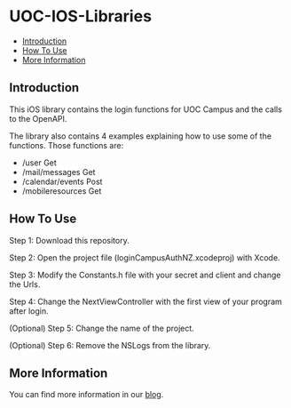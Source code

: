 UOC-IOS-Libraries
=================

* [Introduction](#introduction)
* [How To Use](#how-to-use)
* [More Information](#more-information)

## Introduction

This iOS library contains the login functions for UOC Campus and the calls to the OpenAPI.

The library also contains 4 examples explaining how to use some of the functions. Those functions are: 

* /user Get
* /mail/messages Get
* /calendar/events Post
* /mobileresources Get


## How To Use

Step 1: Download this repository.

Step 2: Open the project file (loginCampusAuthNZ.xcodeproj) with Xcode.

Step 3: Modify the Constants.h file with your secret and client and change the Urls.

Step 4: Change the NextViewController with the first view of your program after login.

(Optional) Step 5: Change the name of the project.

(Optional) Step 6: Remove the NSLogs from the library.

## More Information

You can find more information in our [blog][OpenApi].

[OpenApi]: http://open-api.uoc.edu/documentacio/uoc-public-api/
